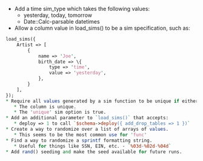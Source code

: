 * Add a time sim\_type which takes the following values:
   * yesterday, today, tomorrow
   * Date::Calc-parsable datetimes
* Allow a column value in load\_sims() to be a sim specification, such as:
```perl
load_sims({
    Artist => [
        {
            name => 'Joe',
            birth_date => \{
                type => 'time',
                value => 'yesterday',
            },
        }
    ],
});
* Require all values generated by a sim function to be unique if either:
   * The column is unique.
   * The 'unique' sim option is true.
* Add an additional parameter to `load_sims()` that accepts:
   * deploy => 1 to call `$schema->deploy({ add_drop_tables => 1 })`
* Create a way to randomize over a list of arrays of values.
   * This seems to be the most common use for 'func'
* Find a way to randomize a sprintf formatting string.
   * Useful for things like SSN, EIN, etc. - `%03d-%02d-%04d`
* Add rand() seeding and make the seed available for future runs.
